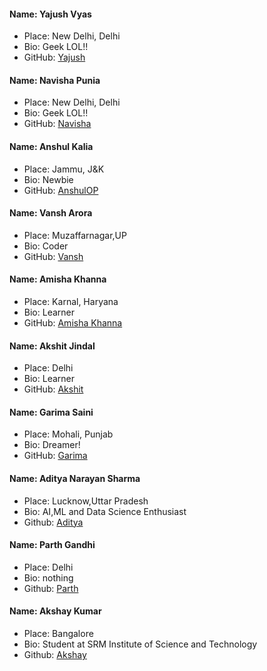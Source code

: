 #### Name: Yajush Vyas
 - Place: New Delhi, Delhi
 - Bio: Geek LOL!!
 - GitHub: [Yajush](https://github.com/geekyvyas)
 
 #### Name: Navisha Punia
 - Place: New Delhi, Delhi
 - Bio: Geek LOL!!
 - GitHub: [Navisha](https://github.com/navishapunia)
 
 #### Name: Anshul Kalia
- Place: Jammu, J&K
- Bio: Newbie
- GitHub: [AnshulOP](https://github.com/AnshulOP)

#### Name: Vansh Arora
 - Place: Muzaffarnagar,UP
 - Bio: Coder
 - GitHub: [Vansh](https://github.com/vansh-arora18)
 
 #### Name: Amisha Khanna
- Place: Karnal, Haryana
- Bio: Learner
- GitHub: [Amisha Khanna](https://github.com/amishakhanna)

 #### Name: Akshit Jindal
- Place: Delhi
- Bio: Learner
- GitHub: [Akshit](https://github.com/akshityoyo)

#### Name: Garima Saini
 - Place: Mohali, Punjab
 - Bio: Dreamer!
 - GitHub: [Garima](https://github.com/garimasaini16)

 #### Name: Aditya Narayan Sharma
 - Place: Lucknow,Uttar Pradesh
 - Bio: AI,ML and Data Science Enthusiast
 - Github: [Aditya](https://github.com/Adinarayanreloaded)

#### Name: Parth Gandhi
 - Place: Delhi
 - Bio: nothing
 - Github: [Parth](https://github.com/iparth36i)

#### Name: Akshay Kumar
 - Place: Bangalore
 - Bio: Student at SRM Institute of Science and Technology
 - Github: [Akshay](https://github.com/AXE02)
